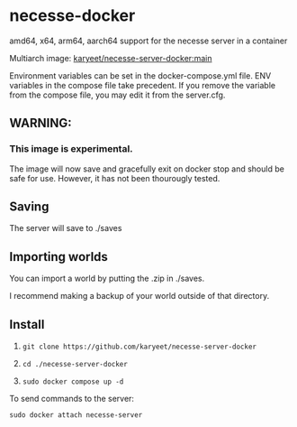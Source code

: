 # necesse-docker
 amd64, x64, arm64, aarch64 support for the necesse server in a container

Multiarch image: [karyeet/necesse-server-docker:main](https://hub.docker.com/repository/docker/karyeet/necesse-server-docker/general)

Environment variables can be set in the docker-compose.yml file.
ENV variables in the compose file take precedent.
If you remove the variable from the compose file, you may edit it from the server.cfg.

## WARNING:
### This image is experimental.
The image will now save and gracefully exit on docker stop and should be safe for use. However, it has not been thourougly tested.


## Saving
The server will save to ./saves

## Importing worlds
You can import a world by putting the .zip in ./saves.

I recommend making a backup of your world outside of that directory.

## Install

1. `git clone https://github.com/karyeet/necesse-server-docker `

2. `cd ./necesse-server-docker`

3. `sudo docker compose up -d`

To send commands to the server:

`sudo docker attach necesse-server`


